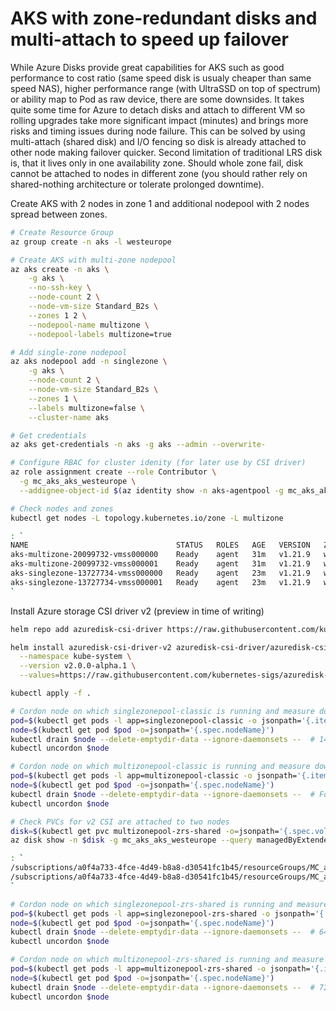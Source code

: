 # AKS with zone-redundant disks and multi-attach to speed up failover
While Azure Disks provide great capabilities for AKS such as good performance to cost ratio (same speed disk is usualy cheaper than same speed NAS), higher performance range (with UltraSSD on top of spectrum) or ability map to Pod as raw device, there are some downsides. It takes quite some time for Azure to detach disks and attach to different VM so rolling upgrades take more significant impact (minutes) and brings more risks and timing issues during node failure. This can be solved by using multi-attach (shared disk) and I/O fencing so disk is already attached to other node making failover quicker. Second limitation of traditional LRS disk is, that it lives only in one availability zone. Should whole zone fail, disk cannot be attached to nodes in different zone (you should rather rely on shared-nothing architecture or tolerate prolonged downtime).

Create AKS with 2 nodes in zone 1 and additional nodepool with 2 nodes spread between zones.

```bash
# Create Resource Group
az group create -n aks -l westeurope

# Create AKS with multi-zone nodepool
az aks create -n aks \
    -g aks \
    --no-ssh-key \
    --node-count 2 \
    --node-vm-size Standard_B2s \
    --zones 1 2 \
    --nodepool-name multizone \
    --nodepool-labels multizone=true

# Add single-zone nodepool
az aks nodepool add -n singlezone \
    -g aks \
    --node-count 2 \
    --node-vm-size Standard_B2s \
    --zones 1 \
    --labels multizone=false \
    --cluster-name aks 

# Get credentials
az aks get-credentials -n aks -g aks --admin --overwrite-

# Configure RBAC for cluster idenity (for later use by CSI driver)
az role assignment create --role Contributor \
  -g mc_aks_aks_westeurope \
  --addignee-object-id $(az identity show -n aks-agentpool -g mc_aks_aks_westeurope --query objectId -o tsv)

# Check nodes and zones
kubectl get nodes -L topology.kubernetes.io/zone -L multizone

: `
NAME                                 STATUS   ROLES   AGE   VERSION   ZONE           MULTIZONE
aks-multizone-20099732-vmss000000    Ready    agent   31m   v1.21.9   westeurope-1   true
aks-multizone-20099732-vmss000001    Ready    agent   31m   v1.21.9   westeurope-2   true
aks-singlezone-13727734-vmss000000   Ready    agent   23m   v1.21.9   westeurope-1   false
aks-singlezone-13727734-vmss000001   Ready    agent   23m   v1.21.9   westeurope-1   false
`
```

Install Azure storage CSI driver v2 (preview in time of writing)

```bash
helm repo add azuredisk-csi-driver https://raw.githubusercontent.com/kubernetes-sigs/azuredisk-csi-driver/master/charts

helm install azuredisk-csi-driver-v2 azuredisk-csi-driver/azuredisk-csi-driver \
  --namespace kube-system \
  --version v2.0.0-alpha.1 \
  --values=https://raw.githubusercontent.com/kubernetes-sigs/azuredisk-csi-driver/master/charts/v2.0.0-alpha.1/azuredisk-csi-driver/side-by-side-values.yaml
```



```bash
kubectl apply -f .

# Cordon node on which singlezonepool-classic is running and measure downtime
pod=$(kubectl get pods -l app=singlezonepool-classic -o jsonpath='{.items[0].metadata.name}')
node=$(kubectl get pod $pod -o=jsonpath='{.spec.nodeName}')
kubectl drain $node --delete-emptydir-data --ignore-daemonsets --  # 146 seconds (out of which 30s is Pod termination grace period)
kubectl uncordon $node

# Cordon node on which multizonepool-classic is running and measure downtime
pod=$(kubectl get pods -l app=multizonepool-classic -o jsonpath='{.items[0].metadata.name}')
node=$(kubectl get pod $pod -o=jsonpath='{.spec.nodeName}')
kubectl drain $node --delete-emptydir-data --ignore-daemonsets --  # Forever! We do not have any other node in the same zone in this static nodepool
kubectl uncordon $node

# Check PVCs for v2 CSI are attached to two nodes
disk=$(kubectl get pvc multizonepool-zrs-shared -o=jsonpath='{.spec.volumeName}')
az disk show -n $disk -g mc_aks_aks_westeurope --query managedByExtended -o tsv

: `
/subscriptions/a0f4a733-4fce-4d49-b8a8-d30541fc1b45/resourceGroups/MC_aks_aks_westeurope/providers/Microsoft.Compute/virtualMachineScaleSets/aks-multizone-20099732-vmss/virtualMachines/aks-multizone-20099732-vmss_1
/subscriptions/a0f4a733-4fce-4d49-b8a8-d30541fc1b45/resourceGroups/MC_aks_aks_westeurope/providers/Microsoft.Compute/virtualMachineScaleSets/aks-multizone-20099732-vmss/virtualMachines/aks-multizone-20099732-vmss_0
`

# Cordon node on which singlezonepool-zrs-shared is running and measure downtime
pod=$(kubectl get pods -l app=singlezonepool-zrs-shared -o jsonpath='{.items[0].metadata.name}')
node=$(kubectl get pod $pod -o=jsonpath='{.spec.nodeName}')
kubectl drain $node --delete-emptydir-data --ignore-daemonsets --  # 64 seconds (out of which 30s is Pod termination grace period)
kubectl uncordon $node

# Cordon node on which multizonepool-zrs-shared is running and measure downtime
pod=$(kubectl get pods -l app=multizonepool-zrs-shared -o jsonpath='{.items[0].metadata.name}')
node=$(kubectl get pod $pod -o=jsonpath='{.spec.nodeName}')
kubectl drain $node --delete-emptydir-data --ignore-daemonsets --  # 72 seconds (out of which 30s is Pod termination grace period)
kubectl uncordon $node

```
